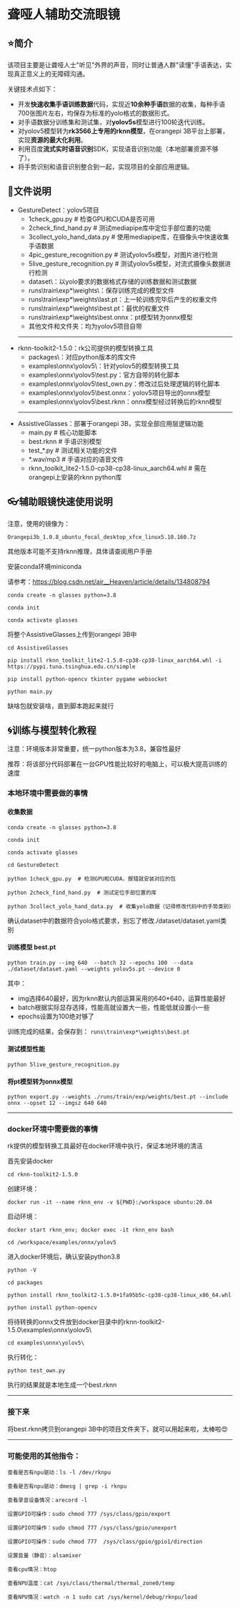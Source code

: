 # 聋哑人辅助交流眼镜

## :star:简介

该项目主要是让聋哑人士"听见"外界的声音，同时让普通人群"读懂"手语表达，实现真正意义上的无障碍沟通。

关键技术点如下：
* 开发**快速收集手语训练数据**代码，实现近**10余种手语**数据的收集，每种手语700张图片左右，均保存为标准的yolo格式的数据形式。
* 对手语数据分训练集和测试集，对**yolov5s**模型进行100轮迭代训练。
* 对yolov5模型转为**rk3566上专用的rknn模型**，在orangepi 3B平台上部署，实现**资源的最大化利用**。
* 利用百度**流式实时语音识别**SDK，实现语音识别功能（本地部署资源不够了）。
* 将手势识别和语音识别整合到一起，实现项目的全部应用逻辑。

## :bookmark_tabs:文件说明
* GestureDetect：yolov5项目
  * 1check_gpu.py  # 检查GPU和CUDA是否可用
  * 2check_find_hand.py  # 测试mediapipe库中定位手部位置的功能
  * 3collect_yolo_hand_data.py  # 使用mediapipe库，在摄像头中快速收集手语数据
  * 4pic_gesture_recognition.py  # 测试yolov5s模型，对图片进行检测
  * 5live_gesture_recognition.py  # 测试yolov5s模型，对流式摄像头数据进行检测
  * dataset\：以yolo要求的数据格式存储的训练数据和测试数据
  * runs\train\exp*\weights\：保存训练完成的模型文件
  * runs\train\exp*\weights\last.pt：上一轮训练完毕后产生的权重文件
  * runs\train\exp*\weights\best.pt：最优的权重文件
  * runs\train\exp*\weights\best.onnx：pt模型转为onnx模型
  * 其他文件和文件夹：均为yolov5项目自带
  ---
* rknn-toolkit2-1.5.0：rk公司提供的模型转换工具
  * packages\：对应python版本的库文件
  * examples\onnx\yolov5\：针对yolov5的模型转换工具
  * examples\onnx\yolov5\test.py：官方自带的转化脚本
  * examples\onnx\yolov5\test_own.py：修改过后处理逻辑的转化脚本
  * examples\onnx\yolov5\best.onnx：yolov5项目导出的onnx模型
  * examples\onnx\yolov5\best.rknn：onnx模型经过转换后的rknn模型
  ---
* AssistiveGlasses：部署于orangepi 3B，实现全部应用层逻辑功能
  * main.py # 核心功能脚本
  * best.rknn # 手语识别模型
  * test_*.py # 测试相关功能的文件
  * *.wav/mp3 # 手语对应的语音文件
  * rknn_toolkit_lite2-1.5.0-cp38-cp38-linux_aarch64.whl # 需在orangepi上安装的rknn python库



## :eyeglasses:辅助眼镜快速使用说明
注意，使用的镜像为：

`Orangepi3b_1.0.8_ubuntu_focal_desktop_xfce_linux5.10.160.7z`

其他版本可能不支持rknn推理，具体请查阅用户手册

安装conda环境miniconda

请参考：https://blog.csdn.net/air__Heaven/article/details/134808794

`conda create -n glasses python=3.8`

`conda init`

`conda activate glasses`

将整个AssistiveGlasses上传到orangepi 3B中

`cd AssistiveGlasses`

`pip install rknn_toolkit_lite2-1.5.0-cp38-cp38-linux_aarch64.whl -i https://pypi.tuna.tsinghua.edu.cn/simple`

`pip install python-opencv tkinter pygame websocket`

`python main.py`

缺啥包就安装啥，直到脚本跑起来就行


## :cyclone:训练与模型转化教程
注意：环境版本非常重要，统一python版本为3.8，兼容性最好

推荐：将该部分代码部署在一台GPU性能比较好的电脑上，可以极大提高训练的速度

### 本地环境中需要做的事情

#### 收集数据
`conda create -n glasses python=3.8`

`conda init`

`conda activate glasses`

`cd GestureDetect`

`python 1check_gpu.py  # 检测GPU和CUDA，报错就安装对应的包`

`python 2check_find_hand.py  # 测试定位手部位置的库`

`python 3collect_yolo_hand_data.py  # 收集yolo数据（记得修改代码中的手势类别）`

确认dataset中的数据符合yolo格式要求，别忘了修改./dataset/dataset.yaml类别


#### 训练模型 best.pt
`python train.py --img 640  --batch 32 --epochs 100  --data ./dataset/dataset.yaml --weights yolov5s.pt --device 0`

其中：
* img选择640最好，因为rknn默认内部运算采用的640*640，运算性能最好
* batch根据实际显存选择，性能高就设置大一些，性能低就设置小一些
* epochs设置为100绝对够了

训练完成的结果，会保存到：
`runs\train\exp*\weights\best.pt`


#### 测试模型性能
`python 5live_gesture_recognition.py`


#### 将pt模型转为onnx模型
`python export.py --weights ./runs/train/exp/weights/best.pt --include onnx --opset 12 --imgsz 640 640`

---

### docker环境中需要做的事情
rk提供的模型转换工具最好在docker环境中执行，保证本地环境的清洁

首先安装docker

`cd rknn-toolkit2-1.5.0`

创建环境：

`docker run -it --name rknn_env -v ${PWD}:/workspace ubuntu:20.04`

启动环境：

`docker start rknn_env; docker exec -it rknn_env bash`

`cd /workspace/examples/onnx/yolov5`

进入docker环境后，确认安装python3.8

`python -V`

`cd packages`

`python install rknn_toolkit2-1.5.0+1fa95b5c-cp38-cp38-linux_x86_64.whl`

`python install python-opencv`

将待转换的onnx文件放到docker目录中的rknn-toolkit2-1.5.0\examples\onnx\yolov5\

`cd examples\onnx\yolov5\`

执行转化：

`python test_own.py`

执行的结果就是本地生成一个best.rknn

---

### 接下来
将best.rknn拷贝到orangepi 3B中的项目文件夹下，就可以用起来啦，太棒啦:heart_eyes:

---

### 可能使用的其他指令：
`查看是否有npu驱动：ls -l /dev/rknpu`

`查看是否有npu驱动：dmesg | grep -i rknpu`

`查看录音设备情况：arecord -l`

`设置GPIO可操作：sudo chmod 777 /sys/class/gpio/export`

`设置GPIO可操作：sudo chmod 777 /sys/class/gpio/unexport`

`设置GPIO可操作：sudo chmod 777  /sys/class/gpio/gpio1/direction`

`设置音量（静音）：alsamixer`

`查看cpu情况：htop`

`查看NPU温度：cat /sys/class/thermal/thermal_zone0/temp`

`查看NPU情况：watch -n 1 sudo cat /sys/kernel/debug/rknpu/load`



